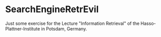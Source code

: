 SearchEngineRetrEvil
====================

Just some exercise for the Lecture "Information Retrieval" of the Hasso-Plattner-Institute in Potsdam, Germany.